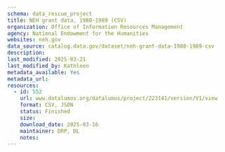 ```yaml
---
schema: data_rescue_project 
title: NEH grant data, 1980-1989 (CSV)
organization: Office of Information Resources Management
agency: National Endowment for the Humanities
websites: neh.gov
data_source: catalog.data.gov/dataset/neh-grant-data-1980-1989-csv
description: 
last_modified: 2025-03-21
last_modified_by: Kathleen
metadata_available: Yes
metadata_url: 
resources:
  - id: 552
    url: www.datalumos.org/datalumos/project/223141/version/V1/view
    format: CSV, JSON
    status: Finished
    size: 
    download_date: 2025-03-16
    maintainer: DRP, DL
    notes: 
---
```

